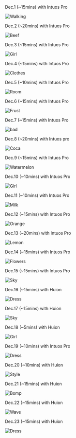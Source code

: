 Dec.1 (~15mins) with Intuos Pro

![Walking](1.jpg)

Dec.2 (~20mins) with Intuos Pro

![Beef](2.jpg)

Dec.3 (~15mins) with Intuos Pro

![Girl](3.jpg)

Dec.4 (~15mins) with Intuos Pro

![Clothes](4.jpg)

Dec.5 (~10mins) with Intuos Pro

![Room](5.jpg)

Dec.6 (~15mins) with Intuos Pro

![Frust](6.jpg)

Dec.7 (~15mins) with Intuos Pro

![bad](7.jpg)

Dec.8 (~20mins) with Intuos pro

![Coca](8.jpg)

Dec.9 (~15mins) with Intuos Pro

![Watermelon](9.jpg)

Dec.10 (~10mins) with Intuos Pro

![Girl](10.jpg)

Dec.11 (~10mins) with Intuos Pro

![Milk](11.jpg)

Dec.12 (~15mins) with Intuos Pro

![Orange](12.jpg)

Dec.13 (~20mins) with Intuos Pro

![Lemon](13.jpg)

Dec.14 (~15mins) with Intuos Pro

![Flowers](14.jpg)

Dec.15 (~15mins) with Intuos Pro

![Sky](15.jpg)

Dec.16 (~15mins) with Huion

![Dress](16.jpg)

Dec.17 (~15mins) with Huion

![Sky](17.jpg)

Dec.18 (~5mins) with Huion

![Girl](18.jpg)

Dec.19 (~10mins) with Intuos Pro

![Dress](19.jpg)

Dec.20 (~10mins) with Huion

![Style](20.jpg)

Dec.21 (~15mins) with Huion

![Bomp](21.jpg)

Dec.22 (~15mins) with Huion

![Wave](22.jpg)

Dec.23 (~15mins) with Huion

![Dress](23.jpg)


